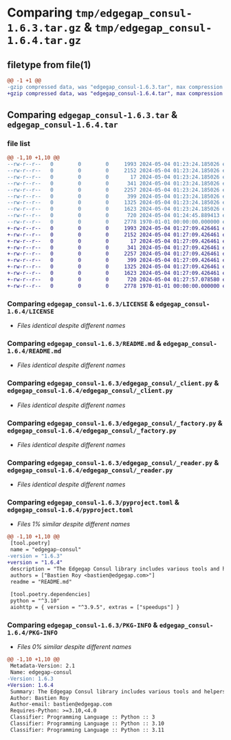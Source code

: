 # Comparing `tmp/edgegap_consul-1.6.3.tar.gz` & `tmp/edgegap_consul-1.6.4.tar.gz`

## filetype from file(1)

```diff
@@ -1 +1 @@
-gzip compressed data, was "edgegap_consul-1.6.3.tar", max compression
+gzip compressed data, was "edgegap_consul-1.6.4.tar", max compression
```

## Comparing `edgegap_consul-1.6.3.tar` & `edgegap_consul-1.6.4.tar`

### file list

```diff
@@ -1,10 +1,10 @@
--rw-r--r--   0        0        0     1993 2024-05-04 01:23:24.185026 edgegap_consul-1.6.3/LICENSE
--rw-r--r--   0        0        0     2152 2024-05-04 01:23:24.185026 edgegap_consul-1.6.3/README.md
--rw-r--r--   0        0        0       17 2024-05-04 01:23:24.185026 edgegap_consul-1.6.3/edgegap_consul/BUILD
--rw-r--r--   0        0        0      341 2024-05-04 01:23:24.185026 edgegap_consul-1.6.3/edgegap_consul/__init__.py
--rw-r--r--   0        0        0     2257 2024-05-04 01:23:24.185026 edgegap_consul-1.6.3/edgegap_consul/_client.py
--rw-r--r--   0        0        0      399 2024-05-04 01:23:24.185026 edgegap_consul-1.6.3/edgegap_consul/_configuration.py
--rw-r--r--   0        0        0     1325 2024-05-04 01:23:24.185026 edgegap_consul-1.6.3/edgegap_consul/_factory.py
--rw-r--r--   0        0        0     1623 2024-05-04 01:23:24.185026 edgegap_consul-1.6.3/edgegap_consul/_reader.py
--rw-r--r--   0        0        0      720 2024-05-04 01:24:45.889413 edgegap_consul-1.6.3/pyproject.toml
--rw-r--r--   0        0        0     2778 1970-01-01 00:00:00.000000 edgegap_consul-1.6.3/PKG-INFO
+-rw-r--r--   0        0        0     1993 2024-05-04 01:27:09.426461 edgegap_consul-1.6.4/LICENSE
+-rw-r--r--   0        0        0     2152 2024-05-04 01:27:09.426461 edgegap_consul-1.6.4/README.md
+-rw-r--r--   0        0        0       17 2024-05-04 01:27:09.426461 edgegap_consul-1.6.4/edgegap_consul/BUILD
+-rw-r--r--   0        0        0      341 2024-05-04 01:27:09.426461 edgegap_consul-1.6.4/edgegap_consul/__init__.py
+-rw-r--r--   0        0        0     2257 2024-05-04 01:27:09.426461 edgegap_consul-1.6.4/edgegap_consul/_client.py
+-rw-r--r--   0        0        0      399 2024-05-04 01:27:09.426461 edgegap_consul-1.6.4/edgegap_consul/_configuration.py
+-rw-r--r--   0        0        0     1325 2024-05-04 01:27:09.426461 edgegap_consul-1.6.4/edgegap_consul/_factory.py
+-rw-r--r--   0        0        0     1623 2024-05-04 01:27:09.426461 edgegap_consul-1.6.4/edgegap_consul/_reader.py
+-rw-r--r--   0        0        0      720 2024-05-04 01:27:57.078580 edgegap_consul-1.6.4/pyproject.toml
+-rw-r--r--   0        0        0     2778 1970-01-01 00:00:00.000000 edgegap_consul-1.6.4/PKG-INFO
```

### Comparing `edgegap_consul-1.6.3/LICENSE` & `edgegap_consul-1.6.4/LICENSE`

 * *Files identical despite different names*

### Comparing `edgegap_consul-1.6.3/README.md` & `edgegap_consul-1.6.4/README.md`

 * *Files identical despite different names*

### Comparing `edgegap_consul-1.6.3/edgegap_consul/_client.py` & `edgegap_consul-1.6.4/edgegap_consul/_client.py`

 * *Files identical despite different names*

### Comparing `edgegap_consul-1.6.3/edgegap_consul/_factory.py` & `edgegap_consul-1.6.4/edgegap_consul/_factory.py`

 * *Files identical despite different names*

### Comparing `edgegap_consul-1.6.3/edgegap_consul/_reader.py` & `edgegap_consul-1.6.4/edgegap_consul/_reader.py`

 * *Files identical despite different names*

### Comparing `edgegap_consul-1.6.3/pyproject.toml` & `edgegap_consul-1.6.4/pyproject.toml`

 * *Files 1% similar despite different names*

```diff
@@ -1,10 +1,10 @@
 [tool.poetry]
 name = "edgegap-consul"
-version = "1.6.3"
+version = "1.6.4"
 description = "The Edgegap Consul library includes various tools and helpers for interacting with Consul. It is designed for use within the Edgegap organization."
 authors = ["Bastien Roy <bastien@edgegap.com>"]
 readme = "README.md"
 
 [tool.poetry.dependencies]
 python = "^3.10"
 aiohttp = { version = "^3.9.5", extras = ["speedups"] }
```

### Comparing `edgegap_consul-1.6.3/PKG-INFO` & `edgegap_consul-1.6.4/PKG-INFO`

 * *Files 0% similar despite different names*

```diff
@@ -1,10 +1,10 @@
 Metadata-Version: 2.1
 Name: edgegap-consul
-Version: 1.6.3
+Version: 1.6.4
 Summary: The Edgegap Consul library includes various tools and helpers for interacting with Consul. It is designed for use within the Edgegap organization.
 Author: Bastien Roy
 Author-email: bastien@edgegap.com
 Requires-Python: >=3.10,<4.0
 Classifier: Programming Language :: Python :: 3
 Classifier: Programming Language :: Python :: 3.10
 Classifier: Programming Language :: Python :: 3.11
```

